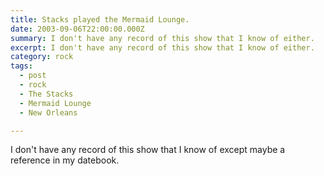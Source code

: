 ```yaml
---
title: Stacks played the Mermaid Lounge.
date: 2003-09-06T22:00:00.000Z
summary: I don't have any record of this show that I know of either.
excerpt: I don't have any record of this show that I know of either.
category: rock
tags:
  - post 
  - rock
  - The Stacks
  - Mermaid Lounge
  - New Orleans

---
```


I don't have any record of this show that I know of except maybe a reference in my datebook.